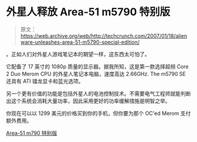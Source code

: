 # 外星人释放 Area-51 m5790 特别版

> 原文：<https://web.archive.org/web/http://techcrunch.com/2007/01/18/alienware-unleashes-area-51-m5790-special-edition/>

。正如人们对外星人游戏笔记本的期望一样，这东西太可怕了。

它配备了 17 英寸的 1080p 质量的显示器。据我所知，这是第一款选择超频 Core 2 Duo Merom CPU 的外星人笔记本电脑，速度高达 2.66GHz. The m5790 SE 还具有 ATI 镭龙显卡和蓝光选项。

另一个更有价值的功能是包括外星人的电池控制技术。不需要电气工程师就能判断出这个系统会消耗大量功率，因此采用更好的功率缓解措施是明智之举。

你现在可以以 1299 美元的价格买到你的手机，但你要为那个 OC'ed Merom 支付额外费用。

[Area-51 m790 特别版](https://web.archive.org/web/20160418222608/http://www.alienware.com/configurator_pages/area-51_m5790.aspx?syscode=PC-LT-AREA51M5790&subcode=SKU-DEFAULT)